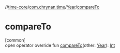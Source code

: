 //[time-core](../../../index.md)/[com.chrynan.time](../index.md)/[Year](index.md)/[compareTo](compare-to.md)

# compareTo

[common]\
open operator override fun [compareTo](compare-to.md)(other: [Year](index.md)): [Int](https://kotlinlang.org/api/latest/jvm/stdlib/kotlin/-int/index.html)
